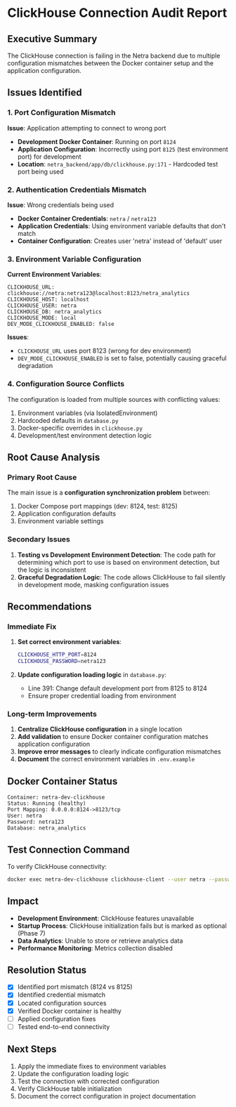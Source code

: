 # ClickHouse Connection Audit Report

## Executive Summary
The ClickHouse connection is failing in the Netra backend due to multiple configuration mismatches between the Docker container setup and the application configuration.

## Issues Identified

### 1. Port Configuration Mismatch
**Issue**: Application attempting to connect to wrong port
- **Development Docker Container**: Running on port `8124`  
- **Application Configuration**: Incorrectly using port `8125` (test environment port) for development
- **Location**: `netra_backend/app/db/clickhouse.py:171` - Hardcoded test port being used

### 2. Authentication Credentials Mismatch
**Issue**: Wrong credentials being used
- **Docker Container Credentials**: `netra` / `netra123`
- **Application Credentials**: Using environment variable defaults that don't match
- **Container Configuration**: Creates user 'netra' instead of 'default' user

### 3. Environment Variable Configuration
**Current Environment Variables**:
```
CLICKHOUSE_URL: clickhouse://netra:netra123@localhost:8123/netra_analytics
CLICKHOUSE_HOST: localhost
CLICKHOUSE_USER: netra
CLICKHOUSE_DB: netra_analytics
CLICKHOUSE_MODE: local
DEV_MODE_CLICKHOUSE_ENABLED: false
```

**Issues**:
- `CLICKHOUSE_URL` uses port 8123 (wrong for dev environment)
- `DEV_MODE_CLICKHOUSE_ENABLED` is set to false, potentially causing graceful degradation

### 4. Configuration Source Conflicts
The configuration is loaded from multiple sources with conflicting values:
1. Environment variables (via IsolatedEnvironment)
2. Hardcoded defaults in `database.py`
3. Docker-specific overrides in `clickhouse.py`
4. Development/test environment detection logic

## Root Cause Analysis

### Primary Root Cause
The main issue is a **configuration synchronization problem** between:
1. Docker Compose port mappings (dev: 8124, test: 8125)
2. Application configuration defaults
3. Environment variable settings

### Secondary Issues
1. **Testing vs Development Environment Detection**: The code path for determining which port to use is based on environment detection, but the logic is inconsistent
2. **Graceful Degradation Logic**: The code allows ClickHouse to fail silently in development mode, masking configuration issues

## Recommendations

### Immediate Fix
1. **Set correct environment variables**:
   ```bash
   CLICKHOUSE_HTTP_PORT=8124
   CLICKHOUSE_PASSWORD=netra123
   ```

2. **Update configuration loading logic** in `database.py`:
   - Line 391: Change default development port from 8125 to 8124
   - Ensure proper credential loading from environment

### Long-term Improvements
1. **Centralize ClickHouse configuration** in a single location
2. **Add validation** to ensure Docker container configuration matches application configuration
3. **Improve error messages** to clearly indicate configuration mismatches
4. **Document** the correct environment variables in `.env.example`

## Docker Container Status
```
Container: netra-dev-clickhouse
Status: Running (healthy)
Port Mapping: 0.0.0.0:8124->8123/tcp
User: netra
Password: netra123
Database: netra_analytics
```

## Test Connection Command
To verify ClickHouse connectivity:
```bash
docker exec netra-dev-clickhouse clickhouse-client --user netra --password netra123 -q "SELECT 1"
```

## Impact
- **Development Environment**: ClickHouse features unavailable
- **Startup Process**: ClickHouse initialization fails but is marked as optional (Phase 7)
- **Data Analytics**: Unable to store or retrieve analytics data
- **Performance Monitoring**: Metrics collection disabled

## Resolution Status
- [x] Identified port mismatch (8124 vs 8125)
- [x] Identified credential mismatch
- [x] Located configuration sources
- [x] Verified Docker container is healthy
- [ ] Applied configuration fixes
- [ ] Tested end-to-end connectivity

## Next Steps
1. Apply the immediate fixes to environment variables
2. Update the configuration loading logic
3. Test the connection with corrected configuration
4. Verify ClickHouse table initialization
5. Document the correct configuration in project documentation